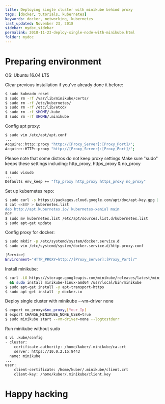 ```yaml
---
title: Deploying single cluster with minikube behind proxy
tags: [docker, tutorials, kubernetes]
keywords: docker, networking, kubernetes
last_updated: November 23, 2018
sidebar: mydoc_sidebar
permalink: 2018-11-23-deploy-single-node-with-minikube.html
folder: mydoc
---
```




Preparing environment
=====================
OS: Ubuntu 16.04 LTS

Clear previous installation if you've already done it before:
```sh
$ sudo kubeadm reset
$ sudo rm -rf /var/lib/minikube/certs/
$ sudo rm -rf /etc/kubernetes/
$ sudo rm -rf /etc/lib/etcd/
$ sudo rm -rf $HOME/.kube
$ sudo rm -rf $HOME/.minikube
```

Config apt proxy:
```sh
$ sudo vim /etc/apt/apt.conf
...
Acquire::http::proxy "http://[Proxy_Server]:[Proxy_Port]/";
Acquire::HTTP::proxy "http://[Proxy_Server]:[Proxy_Port]/";
```

Please note that some distros do not keep proxy settings
Make sure "sudo" keeps these settings including: http_proxy, https_proxy & no_proxy
```sh
$ sudo visudo
...
Defaults env_keep += "ftp_proxy http_proxy https_proxy no_proxy"
```

Set up kubernetes repo:
```sh
$ sudo curl -s https://packages.cloud.google.com/apt/doc/apt-key.gpg | apt-key add -
$ cat <<EOF > kubernetes.list
deb http://apt.kubernetes.io/ kubernetes-xenial main
EOF
$ sudo mv kubernetes.list /etc/apt/sources.list.d/kubernetes.list
$ sudo apt-get update
```

Config proxy for docker:
```sh
$ sudo mkdir -p /etc/systemd/system/docker.service.d
$ sudo vim /etc/systemd/system/docker.service.d/http-proxy.conf

[Service]
Environment="HTTP_PROXY=http://[Proxy_Server]:[Proxy_Port]/"
```

Install minikube:
```sh
$ curl -LO https://storage.googleapis.com/minikube/releases/latest/minikube-linux-amd64 \
  && sudo install minikube-linux-amd64 /usr/local/bin/minikube
$ sudo apt-get install -y apt-transport-https
$ sudo apt-get install -y docker.io
```

Deploy single cluster with minikube --vm-driver none
```sh
$ export no_proxy=$no_proxy,[Your_Ip]
$ export CHANGE_MINIKUBE_NONE_USER=true
$ sudo minikube start --vm-driver=none --logtostderr
```

Run minikube without sudo
```sh
$ vi .kube/config
- cluster:
    certificate-authority: /home/kuber/.minikube/ca.crt
    server: https://10.0.2.15:8443
  name: minikube
...
user:
    client-certificate: /home/kuber/.minikube/client.crt
    client-key: /home/kuber/.minikube/client.key
```

Happy hacking
=============
